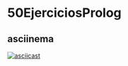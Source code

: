# 50EjerciciosProlog
## asciinema
[![asciicast](https://asciinema.org/a/ekiWXnjhVFwsczjMKaKBJgiBI.svg)](https://asciinema.org/a/ekiWXnjhVFwsczjMKaKBJgiBI)
